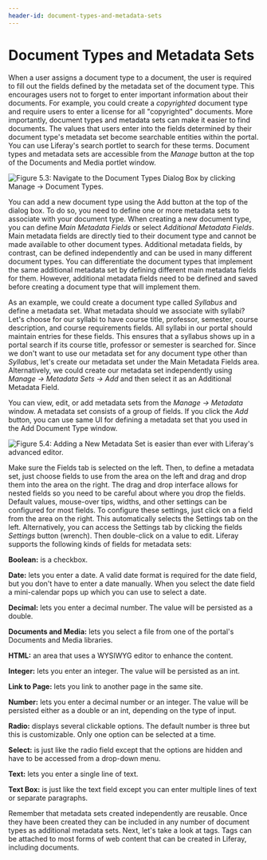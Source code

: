 ```yaml
---
header-id: document-types-and-metadata-sets
---
```


# Document Types and Metadata Sets

When a user assigns a document type to a document, the user is required to fill
out the fields defined by the metadata set of the document type. This encourages
users not to forget to enter important information about their documents. For
example, you could create a *copyrighted* document type and require users to
enter a license for all "copyrighted" documents. More importantly, document
types and metadata sets can make it easier to find documents. The values that
users enter into the fields determined by their document type's metadata set
become searchable entities within the portal. You can use Liferay's search
portlet to search for these terms. Document types and metadata sets are
accessible from the *Manage* button at the top of the Documents and Media
portlet window.

![Figure 5.3: Navigate to the Document Types Dialog Box by clicking *Manage* &rarr; *Document Types*.](../../images/05-document-types.png)

You can add a new document type using the Add button at the top of the dialog
box. To do so, you need to define one or more metadata sets to associate with
your document type. When creating a new document type, you can define *Main
Metadata Fields* or select *Additional Metadata Fields*. Main metadata fields
are directly tied to their document type and cannot be made available to other
document types. Additional metadata fields, by contrast, can be defined
independently and can be used in many different document types. You can
differentiate the document types that implement the same additional metadata set
by defining different main metadata fields for them. However, additional
metadata fields need to be defined and saved before creating a document type
that will implement them. 

As an example, we could create a document type called *Syllabus* and define a
metadata set. What metadata should we associate with syllabi? Let's choose for
our syllabi to have course title, professor, semester, course description, and
course requirements fields. All syllabi in our portal should maintain entries
for these fields. This ensures that a syllabus shows up in a portal search
if its course title, professor or semester is searched for. Since we don't want
to use our metadata set for any document type other than *Syllabus*, let's
create our metadata set under the Main Metadata Fields area. Alternatively, we
could create our metadata set independently using *Manage &rarr; Metadata Sets
&rarr; Add* and then select it as an Additional Metadata Field. 

You can view, edit, or add metadata sets from the *Manage &rarr; Metadata*
window. A metadata set consists of a group of fields. If you click the *Add*
button, you can use same UI for defining a metadata set that you used in the Add
Document Type window.

![Figure 5.4: Adding a New Metadata Set is easier than ever with Liferay's advanced editor.](../../images/05-new-metadata-set.png)

<!-- Needs to be replaced for 6.2 -->
<!-- Editor had icons missing during image updating cycle -->

Make sure the Fields tab is selected on the left. Then, to define a metadata
set, just choose fields to use from the area on the left and drag and drop them
into the area on the right. The drag and drop interface allows for nested fields
so you need to be careful about where you drop the fields. Default values,
mouse-over tips, widths, and other settings can be configured for most fields.
To configure these settings, just click on a field from the area on the right.
This automatically selects the Settings tab on the left. Alternatively, you can
access the Settings tab by clicking the fields *Settings* button (wrench). Then
double-click on a value to edit. Liferay supports the following kinds of fields
for metadata sets:

**Boolean:** is a checkbox.

**Date:** lets you enter a date. A valid date format is required for the date
field, but you don't have to enter a date manually. When you select the date
field a mini-calendar pops up which you can use to select a date.

**Decimal:** lets you enter a decimal number. The value will be persisted as a
double.

**Documents and Media:** lets you select a file from one of the portal's
Documents and Media libraries.

**HTML:** an area that uses a WYSIWYG editor to enhance the content.

**Integer:** lets you enter an integer. The value will be persisted as an int.

**Link to Page:** lets you link to another page in the same site.

**Number:** lets you enter a decimal number or an integer. The value will be
persisted either as a double or an int, depending on the type of input.

**Radio:** displays several clickable options. The default number is three but
this is customizable. Only one option can be selected at a time.

**Select:** is just like the radio field except that the options are hidden and
have to be accessed from a drop-down menu.

**Text:** lets you enter a single line of text.

**Text Box:** is just like the text field except you can enter multiple lines of
text or separate paragraphs.

Remember that metadata sets created independently are reusable. Once they have
been created they can be included in any number of document types as additional
metadata sets. Next, let's take a look at tags. Tags can be attached to most
forms of web content that can be created in Liferay, including documents.
